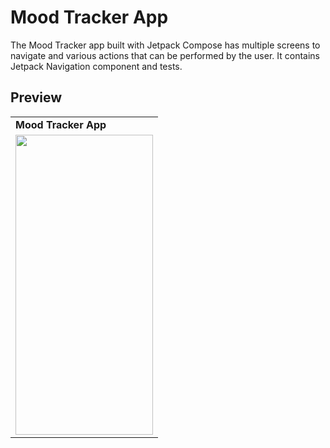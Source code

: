 # Mood Tracker App
The Mood Tracker app built with Jetpack Compose has multiple screens to navigate and various actions that can be performed by the user. It contains Jetpack Navigation component and tests.

## Preview

 <table>
  <tr>
    <td> <b> Mood Tracker App </b> </td>
  </tr>
 
  <tr>
  <td valign="top"><img src=https://github.com/emineinan/deneme/assets/56589369/5f26f51d-34b6-4971-b74d-84ceb177d382 height="480" width="220"<br>
  </tr>
 </table>
